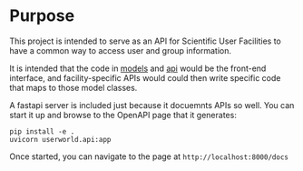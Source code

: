 # Purpose


This project is intended to serve as an API for Scientific User Facilities to 
have a common way to access user and group information. 

It is intended that the code in [models](./userworld/models.py) and [api](./userworld/api.py) would be the front-end interface, and facility-specific APIs would could then write specific code that maps to those model classes.

A fastapi server is included just because it docuemnts APIs so well. You can start it up and browse to the OpenAPI page that it generates:

    pip install -e .
    uvicorn userworld.api:app

Once started, you can navigate to the page at `http://localhost:8000/docs`
